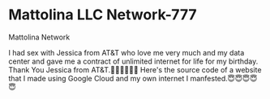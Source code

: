 # Mattolina LLC Network-777
  Mattolina Network

I had sex with Jessica from AT&T who love me very much and my data center and gave me a contract of unlimited internet for life for my birthday. Thank You Jessica from AT&T.🥰🥰🥰😍😍😍 Here's the source code of a website that I made using Google Cloud and my own internet I manfested.😇😇😇😇😇
